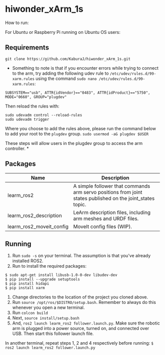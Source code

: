 # hiwonder_xArm_1s

How to run:

For Ubuntu or Raspberry Pi running on Ubuntu OS users:

## Requirements
`git clone https://github.com/KaburaJ/hiwonder_xArm_1s.git`

* Something to note is that if you encounter errors while trying to connect to the arm, try adding the following udev rule to `/etc/udev/rules.d/99-xarm.rules` using the command `sudo nano /etc/udev/rules.d/99-xarm.rules`:
```
SUBSYSTEM=="usb", ATTR{idVendor}=="0483", ATTR{idProduct}=="5750", MODE="0660", GROUP="plugdev"
```
Then reload the rules with:
```
sudo udevadm control --reload-rules 
sudo udevadm trigger
```

Where you choose to add the rules above, please run the command below to add your root to the `plugdev` group.
`sudo usermod -aG plugdev $USER`

These steps will allow users in the plugdev group to access the arm controller.
*
## Packages
| Name | Description | 
|----------|----------|
| learm_ros2   | A simple follower that commands arm servo positions from joint states published on the joint_states topic.   | 
| learm_ros2_description    | LeArm description files, including arm meshes and URDF files.  |
| learm_ros2_moveit_config   | MoveIt config files (WIP).  |

## Running
1. Run `sudo -s` on your terminal. The assumption is that you've already installed ROS2.
1. Run to install the required packages:
```
$ sudo apt-get install libusb-1.0-0-dev libudev-dev
$ pip install --upgrade setuptools
$ pip install hidapi
$ pip install xarm 
```
1. Change directories to the location of the project you cloned above.
1. Run `source /opt/ros/$DISTRO/setup.bash`. Remember to always do this whenever you open a new terminal.
1. Run `colcon build`
1. Next, `source install/setup.bash`
1. And, `ros2 launch learm_ros2 follower.launch.py`. Make sure the robotic arm is plugged into a power source, turned on, and connected over USB. Then start this follower launch file.

In another terminal, repeat steps 1, 2 and 4 respectively before running:
`$ ros2 launch learm_ros2 follower.launch.py`





